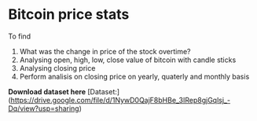 # Bitcoin price stats

To find

1. What was the change in price of the stock overtime?
2. Analysing open, high, low, close value of bitcoin with candle sticks
3. Analysing closing price
4. Perform analisis on closing price on yearly, quaterly and monthly basis

**Download dataset here**
[Dataset:] (https://drive.google.com/file/d/1NywD0QajF8bHBe_3IRep8gjGqlsj_-Dq/view?usp=sharing)
